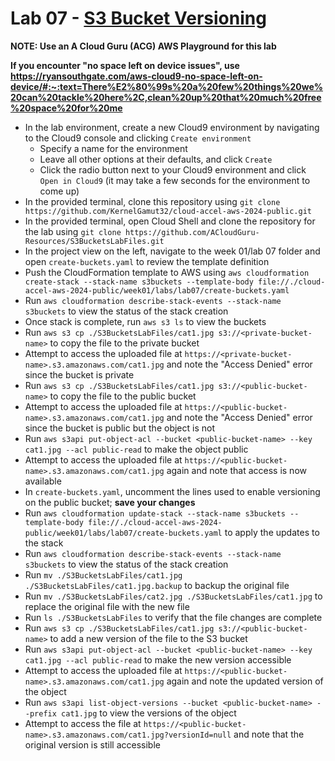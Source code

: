 # Lab 07 - [S3 Bucket Versioning](https://learn.acloud.guru/handson/c3870bf7-5d98-44fe-acf5-4c0bbdddb3d9)

**NOTE: Use an A Cloud Guru (ACG) AWS Playground for this lab**

**If you encounter "no space left on device issues", use https://ryansouthgate.com/aws-cloud9-no-space-left-on-device/#:~:text=There%E2%80%99s%20a%20few%20things%20we%20can%20tackle%20here%2C,clean%20up%20that%20much%20free%20space%20for%20me**

* In the lab environment, create a new Cloud9 environment by navigating to the Cloud9 console and clicking `Create environment`
    - Specify a name for the environment
    - Leave all other options at their defaults, and click `Create`
    - Click the radio button next to your Cloud9 environment and click `Open in Cloud9` (it may take a few seconds for the environment to come up)
* In the provided terminal, clone this repository using `git clone https://github.com/KernelGamut32/cloud-accel-aws-2024-public.git`
* In the provided terminal, open Cloud Shell and clone the repository for the lab using `git clone https://github.com/ACloudGuru-Resources/S3BucketsLabFiles.git`
* In the project view on the left, navigate to the week 01/lab 07 folder and open `create-buckets.yaml` to review the template definition
* Push the CloudFormation template to AWS using `aws cloudformation create-stack --stack-name s3buckets --template-body file://./cloud-accel-aws-2024-public/week01/labs/lab07/create-buckets.yaml`
* Run `aws cloudformation describe-stack-events --stack-name s3buckets` to view the status of the stack creation
* Once stack is complete, run `aws s3 ls` to view the buckets
* Run `aws s3 cp ./S3BucketsLabFiles/cat1.jpg s3://<private-bucket-name>` to copy the file to the private bucket
* Attempt to access the uploaded file at `https://<private-bucket-name>.s3.amazonaws.com/cat1.jpg` and note the "Access Denied" error since the bucket is private
* Run `aws s3 cp ./S3BucketsLabFiles/cat1.jpg s3://<public-bucket-name>` to copy the file to the public bucket
* Attempt to access the uploaded file at `https://<public-bucket-name>.s3.amazonaws.com/cat1.jpg` and note the "Access Denied" error since the bucket is public but the object is not
* Run `aws s3api put-object-acl --bucket <public-bucket-name> --key cat1.jpg --acl public-read` to make the object public
* Attempt to access the uploaded file at `https://<public-bucket-name>.s3.amazonaws.com/cat1.jpg` again and note that access is now available
* In `create-buckets.yaml`, uncomment the lines used to enable versioning on the public bucket; **save your changes**
* Run `aws cloudformation update-stack --stack-name s3buckets --template-body file://./cloud-accel-aws-2024-public/week01/labs/lab07/create-buckets.yaml` to apply the updates to the stack
* Run `aws cloudformation describe-stack-events --stack-name s3buckets` to view the status of the stack creation
* Run `mv ./S3BucketsLabFiles/cat1.jpg ./S3BucketsLabFiles/cat1.jpg.backup` to backup the original file
* Run `mv ./S3BucketsLabFiles/cat2.jpg ./S3BucketsLabFiles/cat1.jpg` to replace the original file with the new file
* Run `ls ./S3BucketsLabFiles` to verify that the file changes are complete
* Run `aws s3 cp ./S3BucketsLabFiles/cat1.jpg s3://<public-bucket-name>` to add a new version of the file to the S3 bucket
* Run `aws s3api put-object-acl --bucket <public-bucket-name> --key cat1.jpg --acl public-read` to make the new version accessible
* Attempt to access the uploaded file at `https://<public-bucket-name>.s3.amazonaws.com/cat1.jpg` again and note the updated version of the object
* Run `aws s3api list-object-versions --bucket <public-bucket-name> --prefix cat1.jpg` to view the versions of the object
* Attempt to access the file at `https://<public-bucket-name>.s3.amazonaws.com/cat1.jpg?versionId=null` and note that the original version is still accessible
